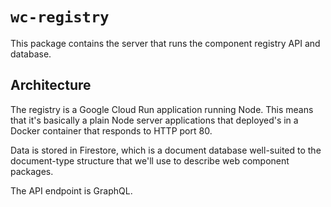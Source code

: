 # `wc-registry`

This package contains the server that runs the component registry API and database.

## Architecture

The registry is a Google Cloud Run application running Node. This means that it's basically a plain Node server applications that deployed's in a Docker container that responds to HTTP port 80.

Data is stored in Firestore, which is a document database well-suited to the document-type structure that we'll use to describe web component packages.

The API endpoint is GraphQL.
